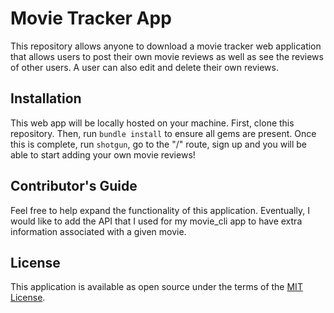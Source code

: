 # Movie Tracker App

This repository allows anyone to download a movie tracker web application that allows users to post their own movie reviews as well as see the reviews of other users. A user can also edit and delete their own reviews.


## Installation

This web app will be locally hosted on your machine. First, clone this repository. Then, run `bundle install` to ensure all gems are present. Once this is complete, run `shotgun`, go to the "/" route, sign up and you will be able to start adding your own movie reviews!

## Contributor's Guide

Feel free to help expand the functionality of this application. Eventually, I would like to add the API that I used for my movie_cli app to have extra information associated with a given movie.

## License

This application is available as open source under the terms of the [MIT License](http://opensource.org/licenses/MIT).